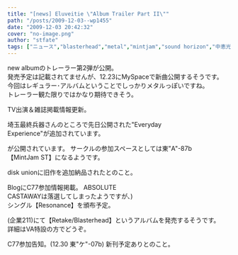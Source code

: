 ```yaml
---
title: "[news] Eluveitie \"Album Trailer Part II\""
path: "/posts/2009-12-03--wp1455"
date: "2009-12-03 20:42:32"
cover: "no-image.png"
author: "stfate"
tags: ["ニュース","blasterhead","metal","mintjam","sound horizon","中恵光城","六弦アリス","平松俊紀"]
---
```


<style type="text/css">
<!--
p {white-space: pre-wrap};
-->
</style>



new albumのトレーラー第2弾が公開。
発売予定は記載されてませんが、12.23にMySpaceで新曲公開するそうです。
今回はレギュラー･アルバムということでしっかりメタルっぽいですね。
トレーラー観た限りではかなり期待できそう。


TV出演＆雑誌掲載情報更新。


埼玉最終兵器さんのところで先日公開された"Everyday Experience"が追加されています。


が公開されています。
サークルの参加スペースとしては東"A"-87b 【MintJam ST】になるようです。


disk unionに旧作を追加納品されたとのこと。


BlogにC77参加情報掲載。
ABSOLUTE CASTAWAYは落選してしまったようですが、)
シングル【Resonance】を頒布予定。


(企業211)にて【Retake/Blasterhead】というアルバムを発売するそうです。
詳細はVA特設の方でどうぞ。


C77参加告知。(12.30 東"ケ"-07b)
新刊予定ありとのこと。